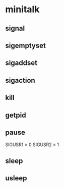 # minitalk

## signal

## sigemptyset

## sigaddset

## sigaction

## kill

## getpid

## pause

SIGUSR1 = 0
SIGUSR2 = 1


## sleep

## usleep
